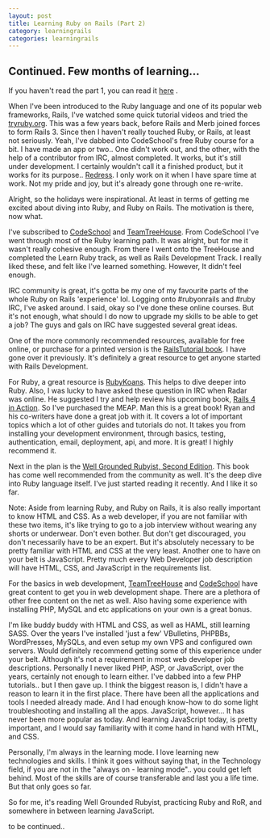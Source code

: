 ```yaml
---
layout: post
title: Learning Ruby on Rails (Part 2)
category: learningrails
categories: learningrails
---
```


Continued. Few months of learning...
---

If you haven't read the part 1, you can read it [here](http://i5okie.github.io/learningrails/RailsLearningPath/) .

When I've been introduced to the Ruby language and one of its popular web frameworks, Rails, I've watched some quick tutorial videos and tried the [tryruby.org](http://tryruby.org/levels/1/challenges/0). This was a few years back, before Rails and Merb joined forces to form Rails 3.
Since then I haven't really touched Ruby, or Rails, at least not seriously. Yeah, I've dabbed into CodeSchool's free Ruby course for a bit. I have made an app or two.. One didn't work out, and the other, with the help of a contributor from IRC, almost completed. It works, but it's still under development. I certainly wouldn't call it a finished product, but it works for its purpose.. [Redress](https://github.com/i5okie/redress). I only work on it when I have spare time at work. Not my pride and joy, but it's already gone through one re-write.

Alright, so the holidays were inspirational. At least in terms of getting me excited about diving into Ruby, and Ruby on Rails. The motivation is there, now what.

I've subscribed to [CodeSchool](https://www.codeschool.com/) and [TeamTreeHouse](https://teamtreehouse.com/home). From CodeSchool I've went through most of the Ruby learning path. It was alright, but for me it wasn't really cohesive enough. From there I went onto the TreeHouse and completed the Learn Ruby track, as well as Rails Development Track. I really liked these, and felt like I've learned something. However, It didn't feel enough.

IRC community is great, it's gotta be my one of my favourite parts of the whole Ruby on Rails 'experience' lol. Logging onto #rubyonrails and #ruby IRC, I've asked around. I said, okay so I've done these online courses. But it's not enough, what should I do now to upgrade my skills to be able to get a job?
The guys and gals on IRC have suggested several great ideas.

One of the more commonly recommended resources, available for free online, or purchase for a printed version is the [RailsTutorial book](https://www.railstutorial.org/). I have gone over it previously.
It's definitely a great resource to get anyone started with Rails Development.

For Ruby, a great resource is [RubyKoans](http://rubykoans.com/). This helps to dive deeper into Ruby. Also, I was lucky to have asked these question in IRC when Radar was online. He suggested I try and help review his upcoming book, [Rails 4 in Action](http://www.manning.com/bigg2/). So I've purchased the MEAP.
Man this is a great book! Ryan and his co-writers have done a great job with it. It covers a lot of important topics which a lot of other guides and tutorials do not. It takes you from installing your development environment, through basics, testing, authentication, email, deployment, api, and more. It is great! I highly recommend it.

Next in the plan is the [Well Grounded Rubyist, Second Edition](http://www.manning.com/black3/). This book has come well recommended from the community as well. It's the deep dive into Ruby language itself. I've just started reading it recently. And I like it so far.

Note: Aside from learning Ruby, and Ruby on Rails, it is also really important to know HTML and CSS. As a web developer, if you are not familiar with these two items, it's like trying to go to a job interview without wearing any shorts or underwear. Don't even bother. But don't get discouraged, you don't necessarily have to be an expert. But it's absolutely necessary to be pretty familiar with HTML and CSS at the very least. Another one to have on your belt is JavaScript. Pretty much every Web Developer job description will have HTML, CSS, and JavaScript in the requirements list.

For the basics in web development, [TeamTreeHouse](https://teamtreehouse.com/home) and [CodeSchool](https://www.codeschool.com/) have great content to get you in web development shape. There are a plethora of other free content on the net as well.
Also having some experience with installing PHP, MySQL and etc applications on your own is a great bonus.

I'm like buddy buddy with HTML and CSS, as well as HAML, still learning SASS. Over the years I've installed 'just a few' VBulletins, PHPBBs, WordPresses, MySQLs, and even setup my own VPS and configured own servers. Would definitely recommend getting some of this experience under your belt. Although it's not a requirement in most web developer job descriptions. Personally I never liked PHP, ASP, or JavaScript, over the years, certainly not enough to learn either. I've dabbed into a few PHP tutorials.. but I then gave up. I think the biggest reason is, I didn't have a reason to learn it in the first place. There have been all the applications and tools I needed already made. And I had enough know-how to do some light troubleshooting and installing all the apps. JavaScript, however... It has never been more popular as today. And learning JavaScript today, is pretty important, and I would say familiarity with it come hand in hand with HTML, and CSS.

Personally, I'm always in the learning mode. I love learning new technologies and skills. I think it goes without saying that, in the Technology field, if you are not in the "always on - learning mode".. you could get left behind. Most of the skills are of course transferable and last you a life time. But that only goes so far.

So for me, it's reading Well Grounded Rubyist, practicing Ruby and RoR, and somewhere in between learning JavaScript.



to be continued..
